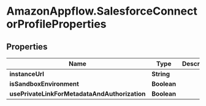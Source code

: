# AmazonAppflow.SalesforceConnectorProfileProperties

## Properties

Name | Type | Description | Notes
------------ | ------------- | ------------- | -------------
**instanceUrl** | **String** |  | [optional] 
**isSandboxEnvironment** | **Boolean** |  | [optional] 
**usePrivateLinkForMetadataAndAuthorization** | **Boolean** |  | [optional] 


